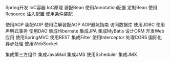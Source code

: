 

Spring开发
IoC容器
    IoC原理
    装配Bean
     使用Annotation配置
定制Bean
     使用Resource
注入配置
    使用条件装配

使用AOP
    装配AOP
    使用注解装配AOP
AOP避坑指南
访问数据库
     使用JDBC
    使用声明式事务
使用DAO
     集成Hibernate
集成JPA
     集成MyBatis
    设计ORM
开发Web应用
    使用SpringMVC
使用REST
    集成Filter
     使用Interceptor
处理CORS
    国际化
    异步处理
     使用WebSocket



集成第三方组件
集成JavaMail
集成JMS
使用Scheduler
集成JMX